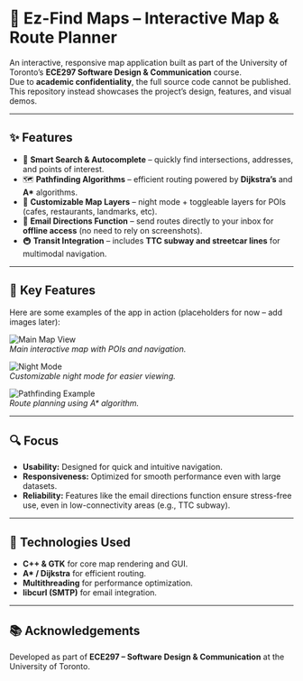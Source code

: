 # 📍 Ez-Find Maps – Interactive Map & Route Planner  

An interactive, responsive map application built as part of the University of Toronto’s **ECE297 Software Design & Communication** course.  
Due to **academic confidentiality**, the full source code cannot be published. This repository instead showcases the project’s design, features, and visual demos.  

---

## ✨ Features  

- 🔎 **Smart Search & Autocomplete** – quickly find intersections, addresses, and points of interest.  
- 🗺 **Pathfinding Algorithms** – efficient routing powered by **Dijkstra’s** and **A\*** algorithms.  
- 🎨 **Customizable Map Layers** – night mode + toggleable layers for POIs (cafes, restaurants, landmarks, etc).  
- 📧 **Email Directions Function** – send routes directly to your inbox for **offline access** (no need to rely on screenshots).  
- 🚇 **Transit Integration** – includes **TTC subway and streetcar lines** for multimodal navigation.  

---

## 📸 Key Features  

Here are some examples of the app in action (placeholders for now – add images later):  

![Main Map View](images/map_view_placeholder.png)  
*Main interactive map with POIs and navigation.*  

![Night Mode](images/night_mode_placeholder.png)  
*Customizable night mode for easier viewing.*  

![Pathfinding Example](images/pathfinding_placeholder.png)  
*Route planning using A\* algorithm.*  

---

## 🔍 Focus  

- **Usability:** Designed for quick and intuitive navigation.  
- **Responsiveness:** Optimized for smooth performance even with large datasets.  
- **Reliability:** Features like the email directions function ensure stress-free use, even in low-connectivity areas (e.g., TTC subway).  

---

## 📌 Technologies Used  

- **C++ & GTK** for core map rendering and GUI.  
- **A\* / Dijkstra** for efficient routing.  
- **Multithreading** for performance optimization.  
- **libcurl (SMTP)** for email integration.  

---

## 📚 Acknowledgements  

Developed as part of **ECE297 – Software Design & Communication** at the University of Toronto.  

